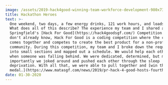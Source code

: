 ```yaml
---
image: /assets/2019-hack4good-winning-team-workforce-development-980x735.jpg
title: Hackathon Heroes
text: >-
  One weekend, two days, a few energy drinks, 121 work hours, and loads of fun.
  What does all of this describe? The experience my team and I shared at
  Springfield's [Hack For Good](https://hack4goodsgf.com/) Competition. If you
  don't already know, Hack For Good is a coding competition where the community
  comes together and competes to create the best product for a non-profit in the
  community. During this competition, my team and I broke down the requirements
  into small sections and mapped out a schedule. We would help each other out
  when someone was falling behind. We were dedicated, determined, but most
  importantly we joked around and pushed each other through the sleep
  deprivation. With all that, we were able to pull together and [win the gold
  medal.](https://www.matasgf.com/news/2019/pr-hack-4-good-hosts-fourth-annual-weekend-event-springfield-missouri/?fbclid=IwAR3x6321_9XDjy_SAejPIJoT85Qdt5S4S_hUM9KUJbqvIaMDOwT_M9IlM0U)
date: 01-30-2020
---
```


